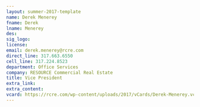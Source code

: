 ```yaml
---
layout: summer-2017-template
﻿name: Derek Menerey
fname: Derek
lname: Menerey
des: 
sig_logo: 
license: 
email: derek.menerey@rcre.com
direct_line: 317.663.6550
cell_line: 317.224.8523
department: Office Services
company: RESOURCE Commercial Real Estate
title: Vice President
extra_link: 
extra_content: 
vcard: https://rcre.com/wp-content/uploads/2017/vCards/Derek-Menerey.vcf
---
```


